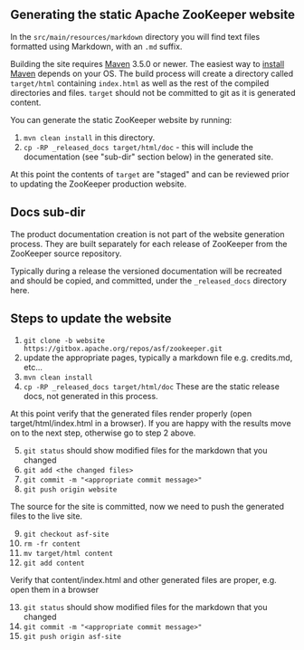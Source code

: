 ## Generating the static Apache ZooKeeper website

In the `src/main/resources/markdown` directory you will find text files formatted using Markdown, with an `.md` suffix.

Building the site requires [Maven](http://maven.apache.org/) 3.5.0 or newer. 
The easiest way to [install Maven](http://maven.apache.org/install.html) depends on your OS.
The build process will create a directory called `target/html` containing `index.html` as well as the rest of the
compiled directories and files. `target` should not be committed to git as it is generated content.

You can generate the static ZooKeeper website by running:

1. `mvn clean install` in this directory.
2. `cp -RP _released_docs target/html/doc` - this will include the documentation (see "sub-dir" section below) in the generated site.

At this point the contents of `target` are "staged" and can be reviewed prior to updating the ZooKeeper
production website.

## Docs sub-dir

The product documentation creation is not part of the website generation process. They are built separately for each release 
of ZooKeeper from the ZooKeeper source repository.

Typically during a release the versioned documentation will be recreated and should be copied, and committed,
under the `_released_docs` directory here.

## Steps to update the website
1. `git clone -b website https://gitbox.apache.org/repos/asf/zookeeper.git`
2. update the appropriate pages, typically a markdown file e.g. credits.md, etc...
3.  `mvn clean install`
4. `cp -RP _released_docs target/html/doc` These are the static release docs, not generated in this process.

At this point verify that the generated files render properly (open target/html/index.html in a browser).
If you are happy with the results move on to the next step, otherwise go to step 2 above.

5. `git status` should show modified files for the markdown that you changed
6. `git add <the changed files>`
7. `git commit -m "<appropriate commit message>"`
8. `git push origin website`

The source for the site is committed, now we need to push the generated files to the live site.

9. `git checkout asf-site`
10. `rm -fr content`
11. `mv target/html content`
12. `git add content`

Verify that content/index.html and other generated files are proper, e.g. open them in a browser

13. `git status` should show modified files for the markdown that you changed
14. `git commit -m "<appropriate commit message>"`
15. `git push origin asf-site`

